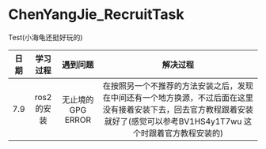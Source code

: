 # ChenYangJie_RecruitTask
Test(小海龟还挺好玩的)

| 日期 | 学习过程 | 遇到问题  | 解决过程 |
| :-------------: | :-------------: | :-------------: | :-------------: |
| 7.9  | ros2的安装  | 无止境的GPG ERROR  | 在按照另一个不推荐的方法安装之后，发现在中间还有一个地方换源，不过后面在这里没有接着安装下去，回去官方教程跟着安装就好了(感觉可以参考BV1HS4y1T7wu 这个时跟着官方教程安装的)  |


